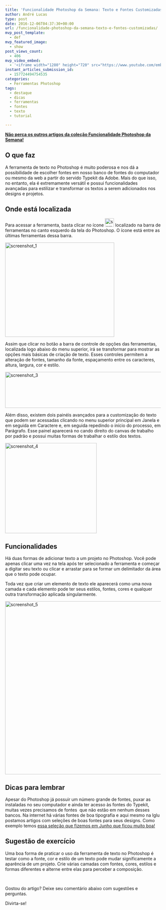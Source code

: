 ```yaml
---
title: 'Funcionalidade Photoshop da Semana: Texto e Fontes Customizadas'
author: André Lucas
type: post
date: 2016-12-06T04:37:30+00:00
url: /funcionalidade-photoshop-da-semana-texto-e-fontes-customizadas/
mvp_post_template:
  - def
mvp_featured_image:
  - show
post_views_count:
  - 406
mvp_video_embed:
  - '<iframe width="1280" height="720" src="https://www.youtube.com/embed/5i6xydjDANI" frameborder="0" allowfullscreen></iframe>'
instant_articles_submission_id:
  - 157724494754535
categories:
  - Ferramentas Photoshop
tags:
  - destaque
  - dicas
  - ferramentas
  - fontes
  - texto
  - tutorial

---
```

<a href="https://www.igluonline.com/category/design/ferramentas-photoshop/" target="_blank"><strong>Não perca os outros artigos da coleção Funcionalidade Photoshop da Semana!</strong></a>

## O que faz

A ferramenta de texto no Photoshop é muito poderosa e nos dá a possibilidade de escolher fontes em nosso banco de fontes do computador ou mesmo da web a partir do servido Typekit da Adobe. Mais do que isso, no entanto, ela é extremamente versátil e possui funcionalidades avançadas para estilizar e transformar os textos a serem adicionados nos designs e projetos.

## Onde está localizada

Para acessar a ferramenta, basta clicar no ícone <img class="alignnone size-full wp-image-162" src="http://blog.igluonline.com/wp-content/uploads/2016/12/Screenshot_2.png" alt="screenshot_2" width="29" height="27" /> localizado na barra de ferramentas no canto esquerdo da tela do Photoshop. O ícone está entre as últimas ferramentas dessa barra.

<img class="size-full wp-image-163 aligncenter" src="http://blog.igluonline.com/wp-content/uploads/2016/12/Screenshot_1.png" alt="screenshot_1" width="353" height="304" srcset="https://www.igluonline.com/wp-content/uploads/2016/12/Screenshot_1.png 353w, https://www.igluonline.com/wp-content/uploads/2016/12/Screenshot_1-300x258.png 300w" sizes="(max-width: 353px) 100vw, 353px" />

Assim que clicar no botão a barra de controle de opções das ferramentas, localizada logo abaixo do menu superior, irá se transformar para mostrar as opções mais básicas de criação de texto. Esses controles permitem a alteração de fontes, tamanho da fonte, espaçamento entre os caracteres, altura, largura, cor e estilo.

<img class="size-full wp-image-164 aligncenter" src="http://blog.igluonline.com/wp-content/uploads/2016/12/Screenshot_3.png" alt="screenshot_3" width="940" height="116" srcset="https://www.igluonline.com/wp-content/uploads/2016/12/Screenshot_3.png 940w, https://www.igluonline.com/wp-content/uploads/2016/12/Screenshot_3-300x37.png 300w, https://www.igluonline.com/wp-content/uploads/2016/12/Screenshot_3-768x95.png 768w" sizes="(max-width: 940px) 100vw, 940px" />

Além disso, existem dois painéis avançados para a customização do texto que podem ser acessadas clicando no menu superior principal em Janela e em seguida em Caractere e, em seguida repedindo o início do processo, em Parágrafo. Esse painel aparecerá no cando direito do canvas de trabalho por padrão e possui muitas formas de trabalhar o estilo dos textos.

<img class="size-full wp-image-165 aligncenter" src="http://blog.igluonline.com/wp-content/uploads/2016/12/Screenshot_4.png" alt="screenshot_4" width="296" height="291" />

## Funcionalidades

Há duas formas de adicionar texto a um projeto no Photoshop. Você pode apenas clicar uma vez na tela após ter selecionado a ferramenta e começar a digitar seu texto ou clicar e arrastar para se formar um delimitador da área que o texto pode ocupar.

Toda vez que criar um elemento de texto ele aparecerá como uma nova camada e cada elemento pode ter seus estilos, fontes, cores e qualquer outra transformação aplicada singularmente.

<img class=" wp-image-167 aligncenter" src="http://blog.igluonline.com/wp-content/uploads/2016/12/Screenshot_5.jpg" alt="screenshot_5" width="1057" height="558" srcset="https://www.igluonline.com/wp-content/uploads/2016/12/Screenshot_5.jpg 1744w, https://www.igluonline.com/wp-content/uploads/2016/12/Screenshot_5-300x158.jpg 300w, https://www.igluonline.com/wp-content/uploads/2016/12/Screenshot_5-768x405.jpg 768w, https://www.igluonline.com/wp-content/uploads/2016/12/Screenshot_5-1024x540.jpg 1024w" sizes="(max-width: 1057px) 100vw, 1057px" />

## Dicas para lembrar

Apesar do Photoshop já possuir um número grande de fontes, puxar as instaladas no seu computador e ainda ter acesso às fontes do Typekit, muitas vezes precisamos de fontes  que não estão em nenhum desses bancos. Na internet há várias fontes de boa tipografia e aqui mesmo na Iglu postamos artigos com seleções de boas fontes para seus designs. Como exemplo temos [essa seleção que fizemos em Junho que ficou muito boa!][1]

## Sugestão de exercício

Uma boa forma de praticar o uso da ferramenta de texto no Photoshop é testar como a fonte, cor e estilo de um texto pode mudar significamente a aparência de um projeto. Crie várias camadas com fontes, cores, estilos e formas diferentes e alterne entre elas para perceber a composição.

&nbsp;

Gostou do artigo? Deixe seu comentário abaixo com sugestões e perguntas.

Divirta-se!

 [1]: http://blog.igluonline.com/melhores-fontes-gratuitas-de-junho-2016/